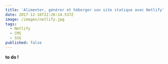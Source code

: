```yaml
---
title: 'Alimenter, générer et héberger son site statique avec Netlify'
date: 2017-12-16T22:26:14.537Z
image: /images/netlify.jpg
tags:
  - Netlify
  - CMS
  - SSG
published: false
---
```

**to do !**
